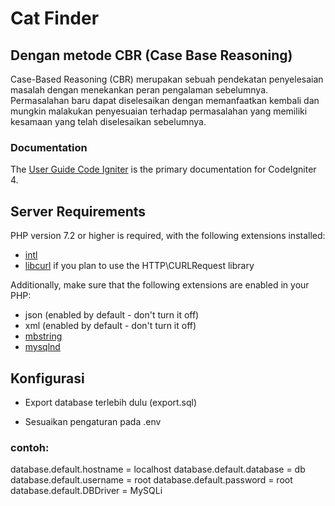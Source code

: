 # Cat Finder

## Dengan metode CBR (Case Base Reasoning)

Case-Based Reasoning (CBR) merupakan sebuah pendekatan penyelesaian masalah dengan menekankan peran pengalaman sebelumnya. Permasalahan baru dapat diselesaikan dengan memanfaatkan kembali dan mungkin malakukan penyesuaian terhadap permasalahan yang memiliki kesamaan yang telah diselesaikan sebelumnya.

### Documentation

The [User Guide Code Igniter](https://codeigniter4.github.io/userguide/) is the primary documentation for CodeIgniter 4.

## Server Requirements

PHP version 7.2 or higher is required, with the following extensions installed:

- [intl](http://php.net/manual/en/intl.requirements.php)
- [libcurl](http://php.net/manual/en/curl.requirements.php) if you plan to use the HTTP\CURLRequest library

Additionally, make sure that the following extensions are enabled in your PHP:

- json (enabled by default - don't turn it off)
- xml (enabled by default - don't turn it off)
- [mbstring](http://php.net/manual/en/mbstring.installation.php)
- [mysqlnd](http://php.net/manual/en/mysqlnd.install.php)

## Konfigurasi

- Export database terlebih dulu (export.sql)

- Sesuaikan pengaturan pada .env

### contoh:

database.default.hostname = localhost
database.default.database = db
database.default.username = root
database.default.password = root
database.default.DBDriver = MySQLi
